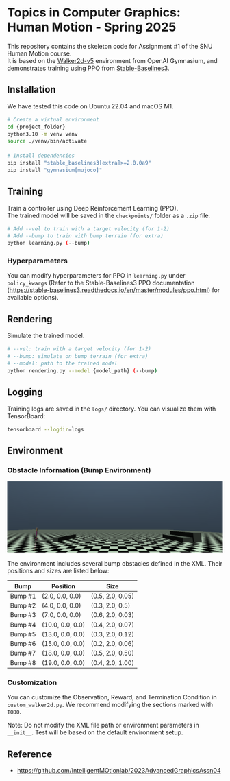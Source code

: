 # Topics in Computer Graphics: Human Motion - Spring 2025

This repository contains the skeleton code for Assignment #1 of the SNU Human Motion course.  
It is based on the [Walker2d-v5](https://github.com/Farama-Foundation/Gymnasium) environment from OpenAI Gymnasium, and demonstrates training using PPO from [Stable-Baselines3](https://stable-baselines3.readthedocs.io/en/master/).

## Installation

We have tested this code on Ubuntu 22.04 and macOS M1.

```bash
# Create a virtual environment
cd {project_folder}
python3.10 -m venv venv
source ./venv/bin/activate

# Install dependencies
pip install "stable_baselines3[extra]>=2.0.0a9"
pip install "gymnasium[mujoco]"
```

## Training

Train a controller using Deep Reinforcement Learning (PPO).  
The trained model will be saved in the `checkpoints/` folder as a `.zip` file.

```bash
# Add --vel to train with a target velocity (for 1-2)
# Add --bump to train with bump terrain (for extra)
python learning.py (--bump)
```

### Hyperparameters

You can modify hyperparameters for PPO in `learning.py` under `policy_kwargs` (Refer to the Stable-Baselines3 PPO documentation (https://stable-baselines3.readthedocs.io/en/master/modules/ppo.html) for available options).

## Rendering

Simulate the trained model.

```bash
# --vel: train with a target velocity (for 1-2)
# --bump: simulate on bump terrain (for extra)
# --model: path to the trained model
python rendering.py --model {model_path} (--bump)
```

## Logging

Training logs are saved in the `logs/` directory. You can visualize them with TensorBoard:

```bash
tensorboard --logdir=logs
```

## Environment 

### Obstacle Information (Bump Environment)

![Simulation with bumps](./asset/obstacle.png)

The environment includes several bump obstacles defined in the XML. Their positions and sizes are listed below:

| Bump        | Position         | Size              |
|-------------|------------------|-------------------|
| Bump #1     | (2.0, 0.0, 0.0)  | (0.5, 2.0, 0.05)  |
| Bump #2     | (4.0, 0.0, 0.0)  | (0.3, 2.0, 0.5)   |
| Bump #3     | (7.0, 0.0, 0.0)  | (0.6, 2.0, 0.03)  |
| Bump #4     | (10.0, 0.0, 0.0) | (0.4, 2.0, 0.07)  |
| Bump #5     | (13.0, 0.0, 0.0) | (0.3, 2.0, 0.12)  |
| Bump #6     | (15.0, 0.0, 0.0) | (0.2, 2.0, 0.06)  |
| Bump #7     | (18.0, 0.0, 0.0) | (0.5, 2.0, 0.50)  |
| Bump #8     | (19.0, 0.0, 0.0) | (0.4, 2.0, 1.00)  |


### Customization

You can customize the Observation, Reward, and Termination Condition in `custom_walker2d.py`.  We recommend modifying the sections marked with `TODO`.

Note: Do not modify the XML file path or environment parameters in `__init__`. Test will be based on the default environment setup.


## Reference

- https://github.com/IntelligentMOtionlab/2023AdvancedGraphicsAssn04

